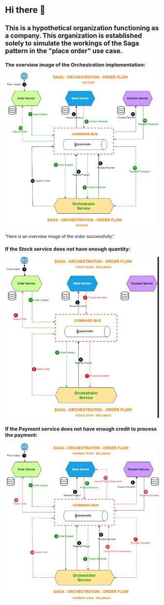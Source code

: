# Hi there 👋
## This is a hypothetical organization functioning as a company. This organization is established solely to simulate the workings of the Saga pattern in the "place order" use case. 

### The overview image of the Orchestration implementation:
![flow-success](./profile/flow-success.png).
</br>
"Here is an overview image of the order successfully."

### If the Stock service does not have enough quantity:
![stock-failure](profile//product-cancel.png)
</br>

### If the Payment service does not have enough credit to process the payment:
![payment-failure](profile//payment-cancel.png)
</br>
